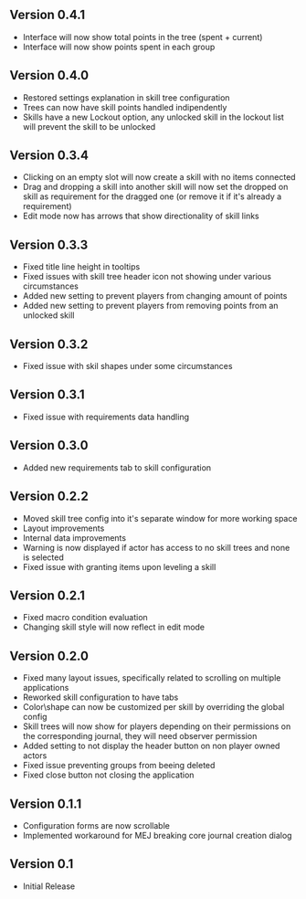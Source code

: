 ## Version 0.4.1
- Interface will now show total points in the tree (spent + current)
- Interface will now show points spent in each group

## Version 0.4.0
- Restored settings explanation in skill tree configuration
- Trees can now have skill points handled indipendently
- Skills have a new Lockout option, any unlocked skill in the lockout list will prevent the skill to be unlocked

## Version 0.3.4
- Clicking on an empty slot will now create a skill with no items connected
- Drag and dropping a skill into another skill will now set the dropped on skill as requirement for the dragged one (or remove it if it's already a requirement)
- Edit mode now has arrows that show directionality of skill links

## Version 0.3.3
- Fixed title line height in tooltips
- Fixed issues with skill tree header icon not showing under various circumstances
- Added new setting to prevent players from changing amount of points
- Added new setting to prevent players from removing points from an unlocked skill

## Version 0.3.2
- Fixed issue with skil shapes under some circumstances

## Version 0.3.1
- Fixed issue with requirements data handling

## Version 0.3.0
- Added new requirements tab to skill configuration

## Version 0.2.2
- Moved skill tree config into it's separate window for more working space
- Layout improvements
- Internal data improvements
- Warning is now displayed if actor has access to no skill trees and none is selected
- Fixed issue with granting items upon leveling a skill

## Version 0.2.1
- Fixed macro condition evaluation
- Changing skill style will now reflect in edit mode

## Version 0.2.0
- Fixed many layout issues, specifically related to scrolling on multiple applications
- Reworked skill configuration to have tabs
- Color\shape can now be customized per skill by overriding the global config
- Skill trees will now show for players depending on their permissions on the corresponding journal, they will need observer permission
- Added setting to not display the header button on non player owned actors
- Fixed issue preventing groups from beeing deleted
- Fixed close button not closing the application

## Version 0.1.1
- Configuration forms are now scrollable
- Implemented workaround for MEJ breaking core journal creation dialog

## Version 0.1
- Initial Release

